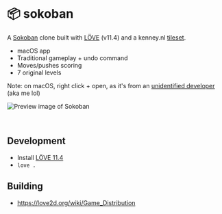 # 📦 sokoban

A [Sokoban](https://en.wikipedia.org/wiki/Sokoban) clone built with [LÖVE](https://love2d.org) (v11.4) and a kenney.nl [tileset](https://www.kenney.nl/assets/monochrome-rpg).

- macOS app
- Traditional gameplay + undo command
- Moves/pushes scoring
- 7 original levels

Note: on macOS, right click + open, as it's from an [unidentified developer](https://support.apple.com/en-gb/guide/mac-help/mh40616/mac) (aka me lol)

![Preview image of Sokoban](https://github.com/healeycodes/sokoban/blob/main/assets/preview.png)

<br>

## Development

- Install [LÖVE 11.4](https://love2d.org/#download)
- `love .`


## Building

- https://love2d.org/wiki/Game_Distribution
